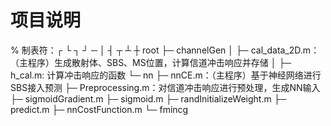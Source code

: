 项目说明
==
%  制表符：┌ └ ┐ ┘ ─ │  ┤ ┬ ┴ ┼
root
├─ channelGen
│    ├─ cal_data_2D.m：（主程序）生成散射体、SBS、MS位置，计算信道冲击响应并存储
│    ├─ h_cal.m: 计算冲击响应的函数
└─  nn
      ├─ nnCE.m：（主程序）基于神经网络进行SBS接入预测
      ├─ Preprocessing.m：对信道冲击响应进行预处理，生成NN输入
      ├─ sigmoidGradient.m
      ├─ sigmoid.m
      ├─ randInitializeWeight.m
      ├─ predict.m
      ├─ nnCostFunction.m
      └─ fmincg
